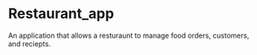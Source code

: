 Restaurant_app
==============

An application that allows a resturaunt to manage food orders, customers, and reciepts. 
